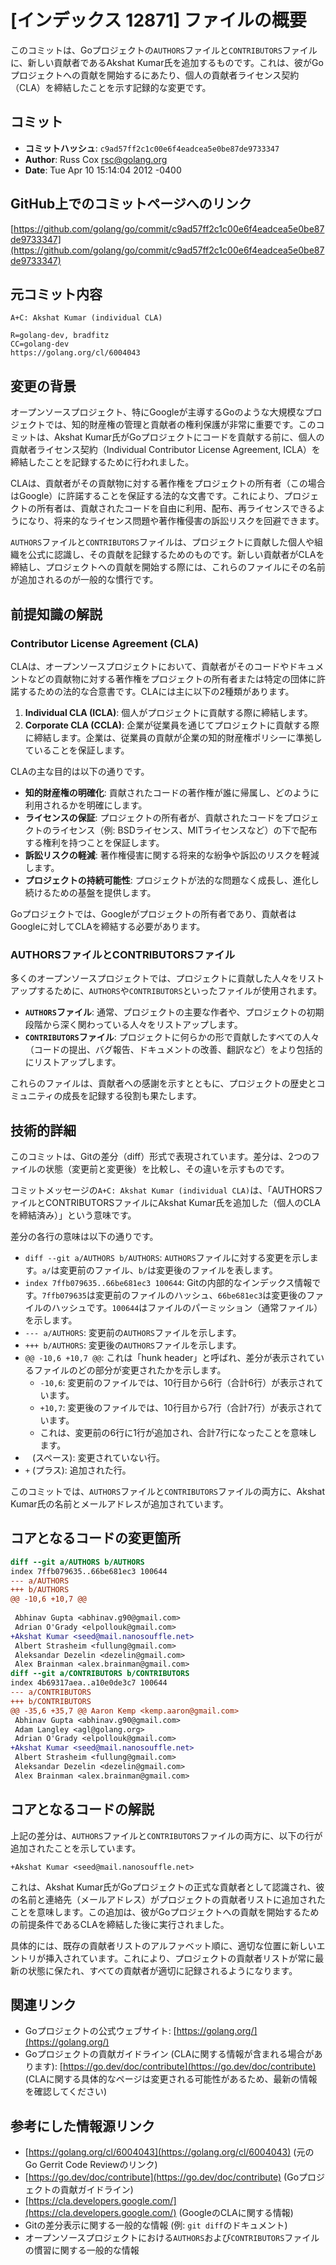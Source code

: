 # [インデックス 12871] ファイルの概要

このコミットは、Goプロジェクトの`AUTHORS`ファイルと`CONTRIBUTORS`ファイルに、新しい貢献者であるAkshat Kumar氏を追加するものです。これは、彼がGoプロジェクトへの貢献を開始するにあたり、個人の貢献者ライセンス契約（CLA）を締結したことを示す記録的な変更です。

## コミット

- **コミットハッシュ**: `c9ad57ff2c1c00e6f4eadcea5e0be87de9733347`
- **Author**: Russ Cox <rsc@golang.org>
- **Date**: Tue Apr 10 15:14:04 2012 -0400

## GitHub上でのコミットページへのリンク

[https://github.com/golang/go/commit/c9ad57ff2c1c00e6f4eadcea5e0be87de9733347](https://github.com/golang/go/commit/c9ad57ff2c1c00e6f4eadcea5e0be87de9733347)

## 元コミット内容

```
A+C: Akshat Kumar (individual CLA)

R=golang-dev, bradfitz
CC=golang-dev
https://golang.org/cl/6004043
```

## 変更の背景

オープンソースプロジェクト、特にGoogleが主導するGoのような大規模なプロジェクトでは、知的財産権の管理と貢献者の権利保護が非常に重要です。このコミットは、Akshat Kumar氏がGoプロジェクトにコードを貢献する前に、個人の貢献者ライセンス契約（Individual Contributor License Agreement, ICLA）を締結したことを記録するために行われました。

CLAは、貢献者がその貢献物に対する著作権をプロジェクトの所有者（この場合はGoogle）に許諾することを保証する法的な文書です。これにより、プロジェクトの所有者は、貢献されたコードを自由に利用、配布、再ライセンスできるようになり、将来的なライセンス問題や著作権侵害の訴訟リスクを回避できます。

`AUTHORS`ファイルと`CONTRIBUTORS`ファイルは、プロジェクトに貢献した個人や組織を公式に認識し、その貢献を記録するためのものです。新しい貢献者がCLAを締結し、プロジェクトへの貢献を開始する際には、これらのファイルにその名前が追加されるのが一般的な慣行です。

## 前提知識の解説

### Contributor License Agreement (CLA)

CLAは、オープンソースプロジェクトにおいて、貢献者がそのコードやドキュメントなどの貢献物に対する著作権をプロジェクトの所有者または特定の団体に許諾するための法的な合意書です。CLAには主に以下の2種類があります。

1.  **Individual CLA (ICLA)**: 個人がプロジェクトに貢献する際に締結します。
2.  **Corporate CLA (CCLA)**: 企業が従業員を通じてプロジェクトに貢献する際に締結します。企業は、従業員の貢献が企業の知的財産権ポリシーに準拠していることを保証します。

CLAの主な目的は以下の通りです。

*   **知的財産権の明確化**: 貢献されたコードの著作権が誰に帰属し、どのように利用されるかを明確にします。
*   **ライセンスの保証**: プロジェクトの所有者が、貢献されたコードをプロジェクトのライセンス（例: BSDライセンス、MITライセンスなど）の下で配布する権利を持つことを保証します。
*   **訴訟リスクの軽減**: 著作権侵害に関する将来的な紛争や訴訟のリスクを軽減します。
*   **プロジェクトの持続可能性**: プロジェクトが法的な問題なく成長し、進化し続けるための基盤を提供します。

Goプロジェクトでは、Googleがプロジェクトの所有者であり、貢献者はGoogleに対してCLAを締結する必要があります。

### AUTHORSファイルとCONTRIBUTORSファイル

多くのオープンソースプロジェクトでは、プロジェクトに貢献した人々をリストアップするために、`AUTHORS`や`CONTRIBUTORS`といったファイルが使用されます。

*   **`AUTHORS`ファイル**: 通常、プロジェクトの主要な作者や、プロジェクトの初期段階から深く関わっている人々をリストアップします。
*   **`CONTRIBUTORS`ファイル**: プロジェクトに何らかの形で貢献したすべての人々（コードの提出、バグ報告、ドキュメントの改善、翻訳など）をより包括的にリストアップします。

これらのファイルは、貢献者への感謝を示すとともに、プロジェクトの歴史とコミュニティの成長を記録する役割も果たします。

## 技術的詳細

このコミットは、Gitの差分（diff）形式で表現されています。差分は、2つのファイルの状態（変更前と変更後）を比較し、その違いを示すものです。

コミットメッセージの`A+C: Akshat Kumar (individual CLA)`は、「AUTHORSファイルとCONTRIBUTORSファイルにAkshat Kumar氏を追加した（個人のCLAを締結済み）」という意味です。

差分の各行の意味は以下の通りです。

*   `diff --git a/AUTHORS b/AUTHORS`: `AUTHORS`ファイルに対する変更を示します。`a/`は変更前のファイル、`b/`は変更後のファイルを表します。
*   `index 7ffb079635..66be681ec3 100644`: Gitの内部的なインデックス情報です。`7ffb079635`は変更前のファイルのハッシュ、`66be681ec3`は変更後のファイルのハッシュです。`100644`はファイルのパーミッション（通常ファイル）を示します。
*   `--- a/AUTHORS`: 変更前の`AUTHORS`ファイルを示します。
*   `+++ b/AUTHORS`: 変更後の`AUTHORS`ファイルを示します。
*   `@@ -10,6 +10,7 @@`: これは「hunk header」と呼ばれ、差分が表示されているファイルのどの部分が変更されたかを示します。
    *   `-10,6`: 変更前のファイルでは、10行目から6行（合計6行）が表示されています。
    *   `+10,7`: 変更後のファイルでは、10行目から7行（合計7行）が表示されています。
    *   これは、変更前の6行に1行が追加され、合計7行になったことを意味します。
*   ` ` (スペース): 変更されていない行。
*   `+` (プラス): 追加された行。

このコミットでは、`AUTHORS`ファイルと`CONTRIBUTORS`ファイルの両方に、Akshat Kumar氏の名前とメールアドレスが追加されています。

## コアとなるコードの変更箇所

```diff
diff --git a/AUTHORS b/AUTHORS
index 7ffb079635..66be681ec3 100644
--- a/AUTHORS
+++ b/AUTHORS
@@ -10,6 +10,7 @@
 
 Abhinav Gupta <abhinav.g90@gmail.com>
 Adrian O'Grady <elpollouk@gmail.com>
+Akshat Kumar <seed@mail.nanosouffle.net>
 Albert Strasheim <fullung@gmail.com>
 Aleksandar Dezelin <dezelin@gmail.com>
 Alex Brainman <alex.brainman@gmail.com>
diff --git a/CONTRIBUTORS b/CONTRIBUTORS
index 4b69317aea..a10e0de3c7 100644
--- a/CONTRIBUTORS
+++ b/CONTRIBUTORS
@@ -35,6 +35,7 @@ Aaron Kemp <kemp.aaron@gmail.com>
 Abhinav Gupta <abhinav.g90@gmail.com>
 Adam Langley <agl@golang.org>
 Adrian O'Grady <elpollouk@gmail.com>
+Akshat Kumar <seed@mail.nanosouffle.net>
 Albert Strasheim <fullung@gmail.com>
 Aleksandar Dezelin <dezelin@gmail.com>
 Alex Brainman <alex.brainman@gmail.com>
```

## コアとなるコードの解説

上記の差分は、`AUTHORS`ファイルと`CONTRIBUTORS`ファイルの両方に、以下の行が追加されたことを示しています。

```
+Akshat Kumar <seed@mail.nanosouffle.net>
```

これは、Akshat Kumar氏がGoプロジェクトの正式な貢献者として認識され、彼の名前と連絡先（メールアドレス）がプロジェクトの貢献者リストに追加されたことを意味します。この追加は、彼がGoプロジェクトへの貢献を開始するための前提条件であるCLAを締結した後に実行されました。

具体的には、既存の貢献者リストのアルファベット順に、適切な位置に新しいエントリが挿入されています。これにより、プロジェクトの貢献者リストが常に最新の状態に保たれ、すべての貢献者が適切に記録されるようになります。

## 関連リンク

*   Goプロジェクトの公式ウェブサイト: [https://golang.org/](https://golang.org/)
*   Goプロジェクトの貢献ガイドライン (CLAに関する情報が含まれる場合があります): [https://go.dev/doc/contribute](https://go.dev/doc/contribute) (CLAに関する具体的なページは変更される可能性があるため、最新の情報を確認してください)

## 参考にした情報源リンク

*   [https://golang.org/cl/6004043](https://golang.org/cl/6004043) (元のGo Gerrit Code Reviewのリンク)
*   [https://go.dev/doc/contribute](https://go.dev/doc/contribute) (Goプロジェクトの貢献ガイドライン)
*   [https://cla.developers.google.com/](https://cla.developers.google.com/) (GoogleのCLAに関する情報)
*   Gitの差分表示に関する一般的な情報 (例: `git diff`のドキュメント)
*   オープンソースプロジェクトにおける`AUTHORS`および`CONTRIBUTORS`ファイルの慣習に関する一般的な情報
